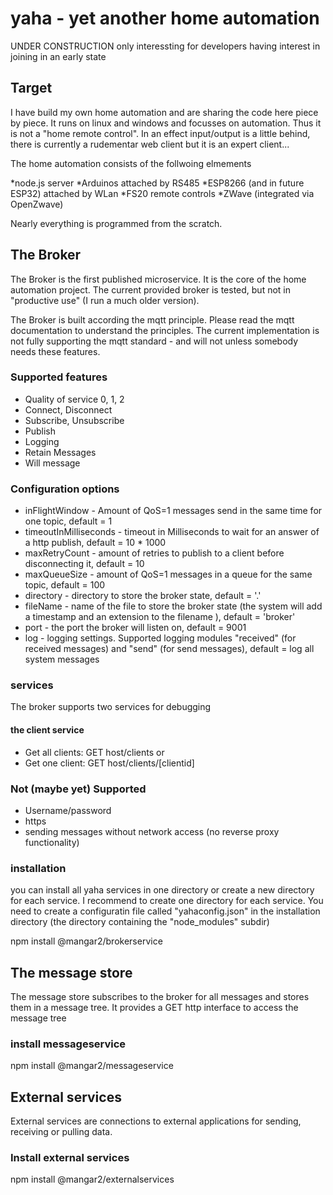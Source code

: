 # yaha - yet another home automation

UNDER CONSTRUCTION
only interessting for developers having interest in joining in an early state

## Target

I have build my own home automation and are sharing the code here piece by piece. It runs on linux and windows and focusses on automation. Thus it is not a "home remote control". In an effect input/output is a little behind, there is currently a rudementar web client but it is an expert client...

The home automation consists of the follwoing elmements

*node.js server
*Arduinos attached by RS485
*ESP8266 (and in future ESP32) attached by WLan
*FS20 remote controls
*ZWave (integrated via OpenZwave)

Nearly everything is programmed from the scratch.

## The Broker

The Broker is the first published microservice. It is the core of the home automation project. The current provided broker is tested, but not in "productive use" (I run a much older version).

The Broker is built according the mqtt principle. Please read the mqtt documentation to understand the principles. The current implementation is not fully supporting the mqtt standard - and will not unless somebody needs these features.

### Supported features

* Quality of service 0, 1, 2
* Connect, Disconnect
* Subscribe, Unsubscribe
* Publish
* Logging
* Retain Messages
* Will message

### Configuration options

* inFlightWindow - Amount of QoS=1 messages send in the same time for one topic, default = 1
* timeoutInMilliseconds - timeout in Milliseconds to wait for an answer of a http publish, default = 10 * 1000
* maxRetryCount - amount of retries to publish to a client before disconnecting it, default = 10
* maxQueueSize - amount of QoS=1 messages in a queue for the same topic, default = 100
* directory - directory to store the broker state, default = '.'
* fileName - name of the file to store the broker state (the system will add a timestamp and an extension to the filename ), default = 'broker'
* port - the port the broker will listen on, default = 9001
* log - logging settings. Supported logging modules "received" (for received messages) and "send" (for send messages), default = log all system messages

### services

The broker supports two services for debugging

#### the client service

* Get all clients: GET host/clients or
* Get one client: GET host/clients/[clientid]

### Not (maybe yet) Supported

* Username/password
* https
* sending messages without network access (no reverse proxy functionality)

### installation

you can install all yaha services in one directory or create a new directory for each service. I recommend to create one directory for each service. You need to create a configuratin file called "yahaconfig.json" in the installation directory (the directory containing the "node_modules" subdir)

npm install @mangar2/brokerservice

## The message store

The message store subscribes to the broker for all messages and stores them in a message tree. It provides a GET http interface to access the message tree

### install messageservice

npm install @mangar2/messageservice

## External services

External services are connections to external applications for sending, receiving or pulling data.

### Install external services

npm install @mangar2/externalservices
